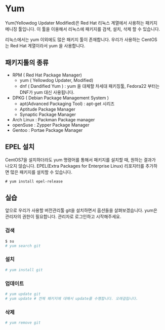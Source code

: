 # Yum
Yum(Yellowdog Updater Modified)은 Red Hat 리눅스 계열에서 사용하는 패키지 메니징 툴입니다.
이 툴을 이용해서 리눅스에 패키지를 검색, 설치, 삭제 할 수 있습니다.

리눅스에서는 yum 이외에도 많은 패키지 툴이 존재합니다.
우리가 사용하는 CentOS는 Red Hat 계열이라서 yum 을 사용합니다.

## 패키지툴의 종류
- RPM ( Red Hat Package Manager)
	- yum ( Yellowdog Updater, Modified)
	- dnf ( Dandified Yum ) : yum 을 대체할 차세대 패키징툴, Fedora22 부터는 DNF가 yum 대신 사용됩니다.
- DPKG ( Debian Package Management System )
	- apt(Advanced Packaging Tool) : apt-get 시리즈
	- Aptitude Package Manager
	- Synaptic Package Manager
- Arch Linux : Packman Package manager
- openSuse : Zypper Package Manager
- Gentoo : Portae Package Manager


## EPEL 설치
CentOS7을 설치하더라도 yum 명령어를 통해서 패키지를 설치할 때,
원하는 결과가 나오지 않습니다.
EPEL(Extra Packages for Enterprise Linux) 리포지터를 추가하면 많은 패키지를 설치할 수 있습니다.

```
# yum install epel-release
```

## 실습

앞으로 우리가 사용할 버전관리툴 git을 설치하면서 옵션들을 살펴보겠습니다.
yum은 관리자의 권한이 필요합니다. 관리자로 로그인하고 시작해주세요.

### 검색

```bash
$ su
# yum search git
```

### 설치
```bash
# yum install git
```

### 업데이트
```bash
# yum update git
# yum update # 전체 패키지에 대해서 update를 수행합니다. 오래걸립니다.
```

### 삭제
```bash
# yum remove git
```


